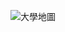 ![大學地圖](https://user-images.githubusercontent.com/54462354/206888341-8be41624-a89b-4ca7-a3be-5086fe6c0445.jpg)

